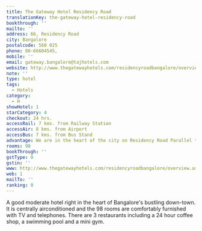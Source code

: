 ```yaml
---
title: The Gateway Hotel Residency Road
translationKey: the-gateway-hotel-residency-road
bookthrough: ''
mailto: ''
address: 66, Residency Road
city: Bangalore
postalcode: 560 025
phone: 80-66604545,
mobile: ''
email: gateway.bangalore@tajhotels.com
website: http://www.thegatewayhotels.com/residencyroadbangalore/overview.aspx
note: ''
type: hotel
tags:
  - Hotels
category:
  - H
showHotel: 1
starCategory: 4
checkout: 24 hrs.
accessRail: 7 kms. from Railway Station
accessAir: 8 kms. from Airport
accessBus: 7 kms. from Bus Stand
advantage: We are in the heart of the city on Residency Road Parallel to MG Road
rooms: 98
bookThrough: ''
gstType: 0
gstin: ''
www: http://www.thegatewayhotels.com/residencyroadbangalore/overview.aspx
web: 1
mailTo: ''
ranking: 0
---
```







A good moderate  hotel right in the heart of Bangalore's bustling down-town. It is centrally airconditioned and the 98 rooms are comfortably furnished with TV and telephones. There are 3 restaurants including a 24 hour coffee shop, a swimming pool and a mini gym.